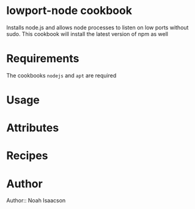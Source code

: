 # lowport-node cookbook

Installs node.js and allows node processes to listen on low ports without sudo. This cookbook will install the latest version of npm as well

# Requirements

The cookbooks `nodejs` and `apt` are required

# Usage

# Attributes

# Recipes

# Author

Author:: Noah Isaacson
